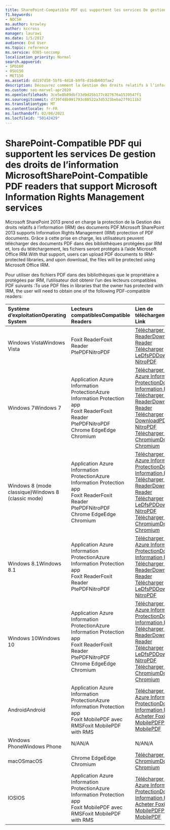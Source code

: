 ```yaml
---
title: SharePoint-Compatible PDF qui supportent les services De gestion des droits de l’information Microsoft
f1.keywords:
- NOCSH
ms.author: krowley
author: kccross
manager: laurawi
ms.date: 1/5/2017
audience: End User
ms.topic: reference
ms.service: O365-seccomp
localization_priority: Normal
search.appverid:
- SPO160
- OSU150
- MET150
ms.assetid: dd197d58-5bf6-4d18-b9f8-d16db603fae2
description: Découvrez comment la Gestion des droits relatifs à l’information (IRM) protège les documents PDF téléchargés vers des bibliothèques protégées par IRM dans Microsoft SharePoint 2013.
ms.custom: seo-marvel-apr2020
ms.openlocfilehash: 3ce5e8b89dbf33d9d25b177c027676a1539547f1
ms.sourcegitcommit: d739f48b991793c08522a3d5323beba27f0111b2
ms.translationtype: MT
ms.contentlocale: fr-FR
ms.lasthandoff: 02/08/2021
ms.locfileid: "50142429"
---
```

# <a name="sharepoint-compatible-pdf-readers-that-support-microsoft-information-rights-management-services"></a><span data-ttu-id="98a10-103">SharePoint-Compatible PDF qui supportent les services De gestion des droits de l’information Microsoft</span><span class="sxs-lookup"><span data-stu-id="98a10-103">SharePoint-Compatible PDF readers that support Microsoft Information Rights Management services</span></span>

<span data-ttu-id="98a10-104">Microsoft SharePoint 2013 prend en charge la protection de la Gestion des droits relatifs à l’information (IRM) des documents PDF.</span><span class="sxs-lookup"><span data-stu-id="98a10-104">Microsoft SharePoint 2013 supports Information Rights Management (IRM) protection of PDF documents.</span></span> <span data-ttu-id="98a10-105">Grâce à cette prise en charge, les utilisateurs peuvent télécharger des documents PDF dans des bibliothèques protégées par IRM et, lors du téléchargement, les fichiers seront protégés à l’aide Microsoft Office IRM.</span><span class="sxs-lookup"><span data-stu-id="98a10-105">With that support, users can upload PDF documents to IRM-protected libraries, and upon download, the files will be protected using Microsoft Office IRM.</span></span>
  
<span data-ttu-id="98a10-106">Pour utiliser des fichiers PDF dans des bibliothèques que le propriétaire a protégées par IRM, l’utilisateur doit obtenir l’un des lecteurs compatibles PDF suivants :</span><span class="sxs-lookup"><span data-stu-id="98a10-106">To use PDF files in libraries that the owner has protected with IRM, the user will need to obtain one of the following PDF-compatible readers:</span></span>
  
| <span data-ttu-id="98a10-107">Système d’exploitation</span><span class="sxs-lookup"><span data-stu-id="98a10-107">Operating System</span></span> | <span data-ttu-id="98a10-108">Lecteurs compatibles</span><span class="sxs-lookup"><span data-stu-id="98a10-108">Compatible Readers</span></span> | <span data-ttu-id="98a10-109">Lien de téléchargement</span><span class="sxs-lookup"><span data-stu-id="98a10-109">Download Link</span></span> |
|:-----|:-----|:-----|
|<span data-ttu-id="98a10-110">Windows Vista</span><span class="sxs-lookup"><span data-stu-id="98a10-110">Windows Vista</span></span>  <br/> |<span data-ttu-id="98a10-111">Foxit Reader</span><span class="sxs-lookup"><span data-stu-id="98a10-111">Foxit Reader</span></span>  <br/> <span data-ttu-id="98a10-112">PtePDF</span><span class="sxs-lookup"><span data-stu-id="98a10-112">NitroPDF</span></span>  <br/> |[<span data-ttu-id="98a10-113">Télécharger Foxit Reader</span><span class="sxs-lookup"><span data-stu-id="98a10-113">Download Foxit Reader</span></span>](https://go.microsoft.com/fwlink/?linkid=2139326) <br/> [<span data-ttu-id="98a10-114">Télécharger LeDfsPD</span><span class="sxs-lookup"><span data-stu-id="98a10-114">Download NitroPDF</span></span>](https://go.microsoft.com/fwlink/?linkid=2139327) <br/> |
|<span data-ttu-id="98a10-115">Windows 7</span><span class="sxs-lookup"><span data-stu-id="98a10-115">Windows 7</span></span>  <br/> |<span data-ttu-id="98a10-116">Application Azure Information Protection</span><span class="sxs-lookup"><span data-stu-id="98a10-116">Azure Information Protection app</span></span>  <br/> <span data-ttu-id="98a10-117">Foxit Reader</span><span class="sxs-lookup"><span data-stu-id="98a10-117">Foxit Reader</span></span>  <br/> <span data-ttu-id="98a10-118">PtePDF</span><span class="sxs-lookup"><span data-stu-id="98a10-118">NitroPDF</span></span>  <br/> <span data-ttu-id="98a10-119">Chrome Edge</span><span class="sxs-lookup"><span data-stu-id="98a10-119">Edge Chromium</span></span>  <br/>|[<span data-ttu-id="98a10-120">Télécharger l’application Azure Information Protection</span><span class="sxs-lookup"><span data-stu-id="98a10-120">Download Azure Information Protection app</span></span>](https://go.microsoft.com/fwlink/?linkid=837797) <br/> [<span data-ttu-id="98a10-121">Télécharger Foxit Reader</span><span class="sxs-lookup"><span data-stu-id="98a10-121">Download Foxit Reader</span></span>](https://go.microsoft.com/fwlink/?linkid=2139326) <br/> [<span data-ttu-id="98a10-122">Télécharger DownloadPDF</span><span class="sxs-lookup"><span data-stu-id="98a10-122">Download NitroPDF</span></span>](https://go.microsoft.com/fwlink/?linkid=2139327) <br/> [<span data-ttu-id="98a10-123">Télécharger edge Chromium</span><span class="sxs-lookup"><span data-stu-id="98a10-123">Download Edge Chromium</span></span>](https://support.microsoft.com/microsoft-edge/download-the-new-microsoft-edge-based-on-chromium-0f4a3dd7-55df-60f5-739f-00010dba52cf) <br/>|
|<span data-ttu-id="98a10-124">Windows 8 (mode classique)</span><span class="sxs-lookup"><span data-stu-id="98a10-124">Windows 8 (classic mode)</span></span>  <br/> |<span data-ttu-id="98a10-125">Application Azure Information Protection</span><span class="sxs-lookup"><span data-stu-id="98a10-125">Azure Information Protection app</span></span>  <br/> <span data-ttu-id="98a10-126">Foxit Reader</span><span class="sxs-lookup"><span data-stu-id="98a10-126">Foxit Reader</span></span>  <br/> <span data-ttu-id="98a10-127">PtePDF</span><span class="sxs-lookup"><span data-stu-id="98a10-127">NitroPDF</span></span>  <br/> <span data-ttu-id="98a10-128">Chrome Edge</span><span class="sxs-lookup"><span data-stu-id="98a10-128">Edge Chromium</span></span>  <br/>|[<span data-ttu-id="98a10-129">Télécharger l’application Azure Information Protection</span><span class="sxs-lookup"><span data-stu-id="98a10-129">Download Azure Information Protection app</span></span>](https://go.microsoft.com/fwlink/?linkid=837797) <br/> [<span data-ttu-id="98a10-130">Télécharger Foxit Reader</span><span class="sxs-lookup"><span data-stu-id="98a10-130">Download Foxit Reader</span></span>](https://go.microsoft.com/fwlink/?linkid=2139326) <br/> [<span data-ttu-id="98a10-131">Télécharger LeDfsPD</span><span class="sxs-lookup"><span data-stu-id="98a10-131">Download NitroPDF</span></span>](https://go.microsoft.com/fwlink/?linkid=2139327) <br/> [<span data-ttu-id="98a10-132">Télécharger edge Chromium</span><span class="sxs-lookup"><span data-stu-id="98a10-132">Download Edge Chromium</span></span>](https://support.microsoft.com/microsoft-edge/download-the-new-microsoft-edge-based-on-chromium-0f4a3dd7-55df-60f5-739f-00010dba52cf) <br/> |
|<span data-ttu-id="98a10-133">Windows 8.1</span><span class="sxs-lookup"><span data-stu-id="98a10-133">Windows 8.1</span></span>  <br/> |<span data-ttu-id="98a10-134">Application Azure Information Protection</span><span class="sxs-lookup"><span data-stu-id="98a10-134">Azure Information Protection app</span></span>  <br/> <span data-ttu-id="98a10-135">Foxit Reader</span><span class="sxs-lookup"><span data-stu-id="98a10-135">Foxit Reader</span></span>  <br/> <span data-ttu-id="98a10-136">PtePDF</span><span class="sxs-lookup"><span data-stu-id="98a10-136">NitroPDF</span></span>  <br/> |[<span data-ttu-id="98a10-137">Télécharger l’application Azure Information Protection</span><span class="sxs-lookup"><span data-stu-id="98a10-137">Download Azure Information Protection app</span></span>](https://go.microsoft.com/fwlink/?linkid=837797) <br/> [<span data-ttu-id="98a10-138">Télécharger Foxit Reader</span><span class="sxs-lookup"><span data-stu-id="98a10-138">Download Foxit Reader</span></span>](https://go.microsoft.com/fwlink/?linkid=2139326) <br/> [<span data-ttu-id="98a10-139">Télécharger LeDfsPD</span><span class="sxs-lookup"><span data-stu-id="98a10-139">Download NitroPDF</span></span>](https://go.microsoft.com/fwlink/?linkid=2139327) <br/> |
|<span data-ttu-id="98a10-140">Windows 10</span><span class="sxs-lookup"><span data-stu-id="98a10-140">Windows 10</span></span>  <br/> |<span data-ttu-id="98a10-141">Application Azure Information Protection</span><span class="sxs-lookup"><span data-stu-id="98a10-141">Azure Information Protection app</span></span>  <br/> <span data-ttu-id="98a10-142">Foxit Reader</span><span class="sxs-lookup"><span data-stu-id="98a10-142">Foxit Reader</span></span>  <br/> <span data-ttu-id="98a10-143">PtePDF</span><span class="sxs-lookup"><span data-stu-id="98a10-143">NitroPDF</span></span>  <br/> <span data-ttu-id="98a10-144">Chrome Edge</span><span class="sxs-lookup"><span data-stu-id="98a10-144">Edge Chromium</span></span>  <br/> |[<span data-ttu-id="98a10-145">Télécharger l’application Azure Information Protection</span><span class="sxs-lookup"><span data-stu-id="98a10-145">Download Azure Information Protection app</span></span>](https://go.microsoft.com/fwlink/?linkid=837797) <br/> [<span data-ttu-id="98a10-146">Télécharger Foxit Reader</span><span class="sxs-lookup"><span data-stu-id="98a10-146">Download Foxit Reader</span></span>](https://go.microsoft.com/fwlink/?linkid=2139326) <br/> [<span data-ttu-id="98a10-147">Télécharger LeDfsPD</span><span class="sxs-lookup"><span data-stu-id="98a10-147">Download NitroPDF</span></span>](https://go.microsoft.com/fwlink/?linkid=2139327) <br/> [<span data-ttu-id="98a10-148">Télécharger edge Chromium</span><span class="sxs-lookup"><span data-stu-id="98a10-148">Download Edge Chromium</span></span>](https://support.microsoft.com/microsoft-edge/download-the-new-microsoft-edge-based-on-chromium-0f4a3dd7-55df-60f5-739f-00010dba52cf) <br/> |
|<span data-ttu-id="98a10-149">Android</span><span class="sxs-lookup"><span data-stu-id="98a10-149">Android</span></span>  <br/> |<span data-ttu-id="98a10-150">Application Azure Information Protection</span><span class="sxs-lookup"><span data-stu-id="98a10-150">Azure Information Protection app</span></span>  <br/> <span data-ttu-id="98a10-151">Foxit MobilePDF avec RMS</span><span class="sxs-lookup"><span data-stu-id="98a10-151">Foxit MobilePDF with RMS</span></span>  <br/> |[<span data-ttu-id="98a10-152">Télécharger l’application Azure Information Protection</span><span class="sxs-lookup"><span data-stu-id="98a10-152">Download Azure Information Protection app</span></span>](https://go.microsoft.com/fwlink/?linkid=836827) <br/> [<span data-ttu-id="98a10-153">Acheter Foxit MobilePDF</span><span class="sxs-lookup"><span data-stu-id="98a10-153">Purchase Foxit MobilePDF</span></span>](https://play.google.com/store/apps/details?id=com.foxit.mobile.pdf.lite) <br/> |
|<span data-ttu-id="98a10-154">Windows Phone</span><span class="sxs-lookup"><span data-stu-id="98a10-154">Windows Phone</span></span>  <br/> |<span data-ttu-id="98a10-155">N/A</span><span class="sxs-lookup"><span data-stu-id="98a10-155">N/A</span></span>  <br/> |<span data-ttu-id="98a10-156">N/A</span><span class="sxs-lookup"><span data-stu-id="98a10-156">N/A</span></span>  <br/> |
|<span data-ttu-id="98a10-157">macOS</span><span class="sxs-lookup"><span data-stu-id="98a10-157">macOS</span></span>  <br/> |<span data-ttu-id="98a10-158">Chrome Edge</span><span class="sxs-lookup"><span data-stu-id="98a10-158">Edge Chromium</span></span>  <br/> |[<span data-ttu-id="98a10-159">Télécharger edge Chromium</span><span class="sxs-lookup"><span data-stu-id="98a10-159">Download Edge Chromium</span></span>](https://support.microsoft.com/microsoft-edge/download-the-new-microsoft-edge-based-on-chromium-0f4a3dd7-55df-60f5-739f-00010dba52cf)  <br/> |
|<span data-ttu-id="98a10-160">IOS</span><span class="sxs-lookup"><span data-stu-id="98a10-160">IOS</span></span>  <br/> |<span data-ttu-id="98a10-161">Application Azure Information Protection</span><span class="sxs-lookup"><span data-stu-id="98a10-161">Azure Information Protection app</span></span>  <br/> <span data-ttu-id="98a10-162">Foxit MobilePDF avec RMS</span><span class="sxs-lookup"><span data-stu-id="98a10-162">Foxit MobilePDF with RMS</span></span>  <br/> |[<span data-ttu-id="98a10-163">Télécharger l’application Azure Information Protection</span><span class="sxs-lookup"><span data-stu-id="98a10-163">Download Azure Information Protection app</span></span>](https://go.microsoft.com/fwlink/?linkid=836828) <br/> [<span data-ttu-id="98a10-164">Acheter Foxit MobilePDF</span><span class="sxs-lookup"><span data-stu-id="98a10-164">Purchase Foxit MobilePDF</span></span>](https://play.google.com/store/apps/details?id=com.foxit.mobile.pdf.lite) <br/> |
   
